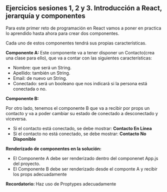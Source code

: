<h2>Ejercicios sesiones 1, 2 y 3. Introducción a React, jerarquía y componentes</h2>
<p>Para este primer reto de programación en React vamos a poner en practica lo aprendido hasta ahora para crear dos componentes.</p>
<p>Cada uno de estos componentes tendrá sus propias características.</p>
<p><strong>Componente A: </strong>Este componente va a tener disponer un Contacto(crea una clase para ello), que va a contar con las siguientes características:</p>
<ul>
    <li>Nombre: que será un String.</li>
    <li>Apellido: también un String.</li>
    <li>Email: de nuevo un String.</li>
    <li>Conectado: será un booleano que nos indicará si la persona está conectada o no.</li>
</ul>
<p><strong>Componente B: </strong><p>Por otro lado, tenemos el componente B que va a recibir por props un contacto y va a poder cambiar su estado de conectado a desconectado y viceversa.</p>
<ul>
    <li>Si el contacto está conectado, se debe mostrar: <strong>Contacto En Línea</strong></li>
    <li>Si el contacto no está conectado, se debe mostrar: <strong>Contacto No Disponible</strong></li>
</ul>
<p><strong>Renderizado de componentes en la solución:</strong> </p>
<ul>
    <li>El Componente A debe ser renderizado dentro del componenet App.js del proyecto.</li>
    <li>El Componente B debe ser renderizado desde el componte A y recibir los props adecuadamente</li>
</ul>
<p><strong>Recordatorio: </strong>Haz uso de Proptypes adecuadamente</p>